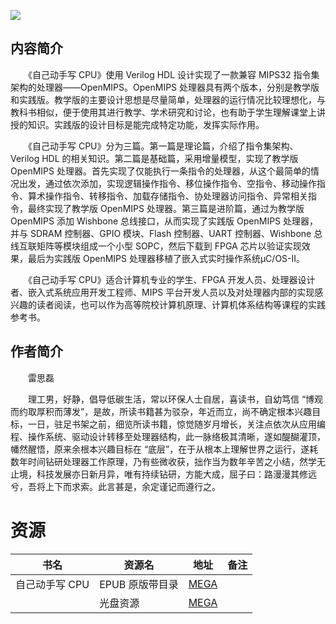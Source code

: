 ![](http://img3m8.ddimg.cn/46/23/23549968-1_u_3.jpg)

## 内容简介

　　《自己动手写 CPU》使用 Verilog HDL 设计实现了一款兼容 MIPS32 指令集架构的处理器——OpenMIPS。OpenMIPS 处理器具有两个版本，分别是教学版和实践版。教学版的主要设计思想是尽量简单，处理器的运行情况比较理想化，与教科书相似，便于使用其进行教学、学术研究和讨论，也有助于学生理解课堂上讲授的知识。实践版的设计目标是能完成特定功能，发挥实际作用。

　　《自己动手写 CPU》分为三篇。第一篇是理论篇，介绍了指令集架构、Verilog HDL 的相关知识。第二篇是基础篇，采用增量模型，实现了教学版 OpenMIPS 处理器。首先实现了仅能执行一条指令的处理器，从这个最简单的情况出发，通过依次添加，实现逻辑操作指令、移位操作指令、空指令、移动操作指令、算术操作指令、转移指令、加载存储指令、协处理器访问指令、异常相关指令，最终实现了教学版 OpenMIPS 处理器。第三篇是进阶篇，通过为教学版 OpenMIPS 添加 Wishbone 总线接口，从而实现了实践版 OpenMIPS 处理器，并与 SDRAM 控制器、GPIO 模块、Flash 控制器、UART 控制器、Wishbone 总线互联矩阵等模块组成一个小型 SOPC，然后下载到 FPGA 芯片以验证实现效果，最后为实践版 OpenMIPS 处理器移植了嵌入式实时操作系统μC/OS-II。

　　《自己动手写 CPU》适合计算机专业的学生、FPGA 开发人员、处理器设计者、嵌入式系统应用开发工程师、MIPS 平台开发人员以及对处理器内部的实现感兴趣的读者阅读，也可以作为高等院校计算机原理、计算机体系结构等课程的实践参考书。

## 作者简介

　　雷思磊

　　理工男，好静，倡导低碳生活，常以环保人士自居，喜读书，自幼笃信 “博观而约取厚积而薄发”，是故，所读书籍甚为驳杂，年近而立，尚不确定根本兴趣目标，一日，驻足书架之前，细览所读书籍，惊觉随岁月增长，关注点依次从应用编程、操作系统、驱动设计转移至处理器结构，此一脉络极其清晰，遂如醍醐灌顶，幡然醒悟，原来余根本兴趣目标在 “底层”，在于从根本上理解世界之运行，遂耗数年时间钻研处理器工作原理，乃有些微收获，拙作当为数年辛苦之小结，然学无止境，科技发展亦日新月异，唯有持续钻研，方能大成，屈子曰：路漫漫其修远兮，吾将上下而求索。此言甚是，余定谨记而遵行之。

# 资源

|书名|资源名|地址|备注|
|---|---|---|---|
|自己动手写 CPU|EPUB 原版带目录|[MEGA](https://mega.nz/#!jOIxBC7J!QhmJs5CEkY4HW97REZF0M2iTXKm6UTwUrF1QhShMrls)||
||光盘资源|[MEGA](https://mega.nz/#!ObITDQxS!T_nNWFu2RmJHRAY-kxYN2fOj7BPGavedLqBIvfg9wzk)||
